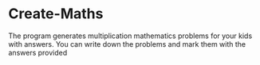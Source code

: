 # Create-Maths
The program generates multiplication mathematics problems for your kids with answers.
You can write down the problems and mark them with the answers provided
